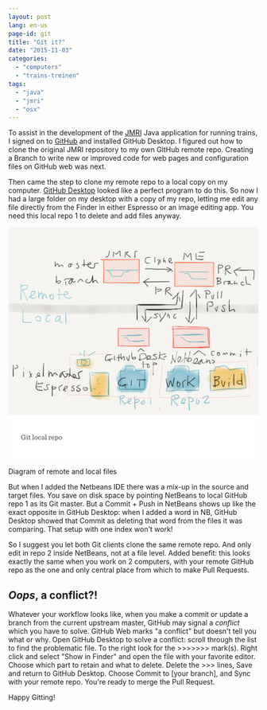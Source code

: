 ```yaml
---
layout: post
lang: en-us
page-id: git
title: "Git it?"
date: "2015-11-03"
categories:
  - "computers"
  - "trains-treinen"
tags:
  - "java"
  - "jmri"
  - "osx"
---
```


To assist in the development of the [JMRI](http://jmri.org) Java application for running
trains, I signed on to [GitHub](http://www.github.com) and installed GitHub Desktop. I figured out how to
clone the original JMRI repository to my own GitHub remote repo. Creating a Branch to
write new or improved code for web pages and configuration files on GitHub web was next.

Then came the step to clone my remote repo to a local copy on my computer.
[GitHub Desktop](https://desktop.github.com) looked like a perfect program to do this. So now I had a
large folder on my desktop with a copy of my repo, letting me edit any file directly
from the Finder in either Espresso or an image editing app. You need this local repo
1 to delete and add files anyway.

![GitHub diagram](/assets/img/blog/IMG_5475.png "my Git Setup")

<div class="caption">
Diagram of remote and local files
</div>

But when I added the Netbeans IDE there
was a mix-up in the source and target files. You save on disk space by pointing
NetBeans to local GitHub repo 1 as its Git master. But a Commit + Push in NetBeans
shows up like the exact opposite in GitHub Desktop: when I added a word in NB,
GitHub Desktop showed that Commit as deleting that word from the files it was
comparing. That setup with one index won't work!

So I suggest you let both Git clients clone the same remote repo. And only edit in
repo 2 inside NetBeans, not at a file level. Added benefit: this looks exactly the
same when you work on 2 computers, with your remote GitHub repo as the one and only
central place from which to make Pull Requests.

## _Oops_, a conflict?!

Whatever your workflow looks like, when you make a commit or update a branch from the
current upstream master, GitHub may signal a _conflict_ which you have to solve.
GitHub Web marks "a conflict" but doesn't tell you what or why. Open GitHub Desktop
to solve a conflict: scroll through the list to find the problematic file. To the
right look for the >>>>>>> mark(s). Right click and select "Show in Finder" and open
the file with your favorite editor. Choose which part to retain and what to delete.
Delete the >>> lines, Save and return to GitHub Desktop. Choose Commit to
\[your branch\], and Sync with your remote repo. You're ready to merge the Pull
Request.

Happy Gitting!
